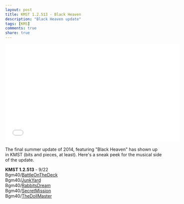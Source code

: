 ```yaml
---
layout: post
title: KMST 1.2.513 - Black Heaven
description: "Black Heaven update"
tags: [KMS]
comments: true
share: true
---
```


<iframe width="560" height="315" src="//www.youtube.com/embed/videoseries?list=PLARr36qkoiWYJGGjBIqUE_fM55M6mL5kX&index=2" frameborder="0" allowfullscreen></iframe>

The final summer update of 2014, featuring "Black Heaven" has shown up in KMST (bits and pieces, at least). Here's a sneak peek for the musical side of the update.

<b>KMST 1.2.513</b> - 9/22  
Bgm40/<a href="http://youtu.be/feA6jQxC864">BattleOnTheDeck</a>  
Bgm40/<a href="http://youtu.be/kpcYbzQi3uk">JunkYard</a>  
Bgm40/<a href="http://youtu.be/MbSWDtzDTck">RabbitsDream</a>  
Bgm40/<a href="http://youtu.be/8lmO_tHH3h0">SecretMission</a>  
Bgm40/<a href="http://youtu.be/ym6KQQdL5tE">TheDollMaster</a>  
